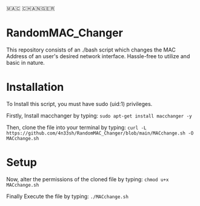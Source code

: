 🇲​​​​​🇦​​​​​🇨​​​​​ 🇨​​​​​🇭​​​​​🇦​​​​​🇳​​​​​🇬​​​​​🇪​​​​​🇷​​​​​

# RandomMAC_Changer
This repository consists of an ./bash script which changes the MAC Address of an user's desired network interface. Hassle-free to utilize and basic in nature.
# Installation
To Install this script, you must have sudo (uid:1) privileges.

Firstly, Install macchanger by typing:  ```sudo apt-get install macchanger -y```

Then, clone the file into your terminal by typing: 
```curl -L https://github.com/4n33sh/RandomMAC_Changer/blob/main/MACchange.sh -O MACchange.sh```
# Setup
Now, alter the permissions of the cloned file by typing: ```chmod u+x MACchange.sh```

Finally Execute the file by typing: ```./MACchange.sh```
